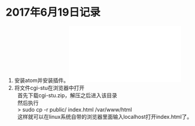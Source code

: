 # 2017年6月19日记录  
1. 安装atom并安装插件。![安装方法](./skill/atom-doc.md)  
2. 将文件cgi-stu在浏览器中打开  
   首先下载cgi-stu.zip，解压之后进入该目录  
   然后执行  
   > sudo cp -r public/ index.html /var/www/html   
   这样就可以在linux系统自带的浏览器里面输入localhost打开index.html了。
